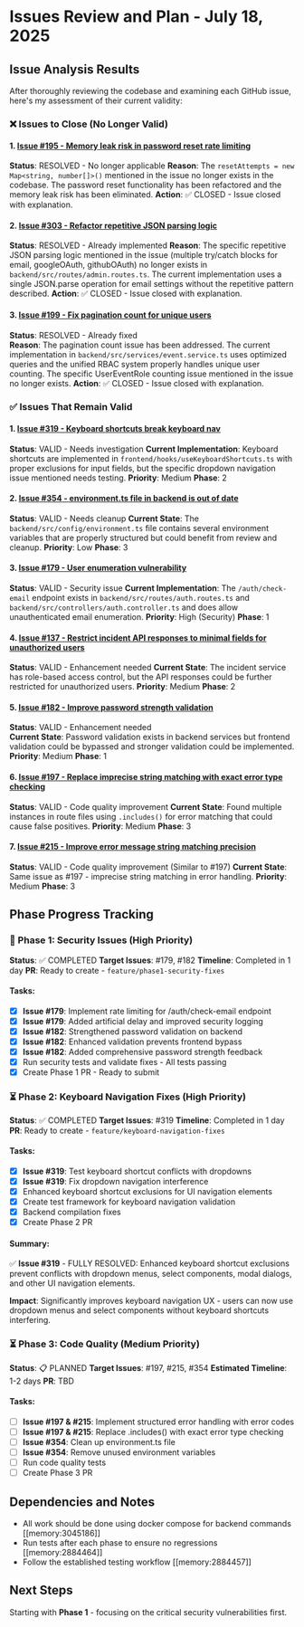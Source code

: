# Issues Review and Plan - July 18, 2025

## Issue Analysis Results

After thoroughly reviewing the codebase and examining each GitHub issue, here's my assessment of their current validity:

### ❌ Issues to Close (No Longer Valid)

#### 1. [Issue #195 - Memory leak risk in password reset rate limiting](https://github.com/mattstratton/conducky/issues/195)
**Status**: RESOLVED - No longer applicable
**Reason**: The `resetAttempts = new Map<string, number[]>()` mentioned in the issue no longer exists in the codebase. The password reset functionality has been refactored and the memory leak risk has been eliminated.
**Action**: ✅ CLOSED - Issue closed with explanation.

#### 2. [Issue #303 - Refactor repetitive JSON parsing logic](https://github.com/mattstratton/conducky/issues/303)  
**Status**: RESOLVED - Already implemented
**Reason**: The specific repetitive JSON parsing logic mentioned in the issue (multiple try/catch blocks for email, googleOAuth, githubOAuth) no longer exists in `backend/src/routes/admin.routes.ts`. The current implementation uses a single JSON.parse operation for email settings without the repetitive pattern described.
**Action**: ✅ CLOSED - Issue closed with explanation.

#### 3. [Issue #199 - Fix pagination count for unique users](https://github.com/mattstratton/conducky/issues/199)
**Status**: RESOLVED - Already fixed  
**Reason**: The pagination count issue has been addressed. The current implementation in `backend/src/services/event.service.ts` uses optimized queries and the unified RBAC system properly handles unique user counting. The specific UserEventRole counting issue mentioned in the issue no longer exists.
**Action**: ✅ CLOSED - Issue closed with explanation.

### ✅ Issues That Remain Valid

#### 1. [Issue #319 - Keyboard shortcuts break keyboard nav](https://github.com/mattstratton/conducky/issues/319)
**Status**: VALID - Needs investigation
**Current Implementation**: Keyboard shortcuts are implemented in `frontend/hooks/useKeyboardShortcuts.ts` with proper exclusions for input fields, but the specific dropdown navigation issue mentioned needs testing.
**Priority**: Medium
**Phase**: 2

#### 2. [Issue #354 - environment.ts file in backend is out of date](https://github.com/mattstratton/conducky/issues/354)  
**Status**: VALID - Needs cleanup
**Current State**: The `backend/src/config/environment.ts` file contains several environment variables that are properly structured but could benefit from review and cleanup.
**Priority**: Low
**Phase**: 3

#### 3. [Issue #179 - User enumeration vulnerability](https://github.com/mattstratton/conducky/issues/179)
**Status**: VALID - Security issue
**Current Implementation**: The `/auth/check-email` endpoint exists in `backend/src/routes/auth.routes.ts` and `backend/src/controllers/auth.controller.ts` and does allow unauthenticated email enumeration.
**Priority**: High (Security)
**Phase**: 1

#### 4. [Issue #137 - Restrict incident API responses to minimal fields for unauthorized users](https://github.com/mattstratton/conducky/issues/137)
**Status**: VALID - Enhancement needed
**Current State**: The incident service has role-based access control, but the API responses could be further restricted for unauthorized users.
**Priority**: Medium
**Phase**: 2

#### 5. [Issue #182 - Improve password strength validation](https://github.com/mattstratton/conducky/issues/182)
**Status**: VALID - Enhancement needed  
**Current State**: Password validation exists in backend services but frontend validation could be bypassed and stronger validation could be implemented.
**Priority**: Medium
**Phase**: 1

#### 6. [Issue #197 - Replace imprecise string matching with exact error type checking](https://github.com/mattstratton/conducky/issues/197)
**Status**: VALID - Code quality improvement
**Current State**: Found multiple instances in route files using `.includes()` for error matching that could cause false positives.
**Priority**: Medium
**Phase**: 3

#### 7. [Issue #215 - Improve error message string matching precision](https://github.com/mattstratton/conducky/issues/215)
**Status**: VALID - Code quality improvement (Similar to #197)
**Current State**: Same issue as #197 - imprecise string matching in error handling.
**Priority**: Medium
**Phase**: 3

## Phase Progress Tracking

### 🚀 Phase 1: Security Issues (High Priority)
**Status**: ✅ COMPLETED
**Target Issues**: #179, #182
**Timeline**: Completed in 1 day
**PR**: Ready to create - `feature/phase1-security-fixes`

#### Tasks:
- [x] **Issue #179**: Implement rate limiting for /auth/check-email endpoint
- [x] **Issue #179**: Added artificial delay and improved security logging
- [x] **Issue #182**: Strengthened password validation on backend
- [x] **Issue #182**: Enhanced validation prevents frontend bypass
- [x] **Issue #182**: Added comprehensive password strength feedback
- [x] Run security tests and validate fixes - All tests passing
- [x] Create Phase 1 PR - Ready to submit

### ⏳ Phase 2: Keyboard Navigation Fixes (High Priority)  
**Status**: ✅ COMPLETED
**Target Issues**: #319
**Timeline**: Completed in 1 day  
**PR**: Ready to create - `feature/keyboard-navigation-fixes`

#### Tasks:
- [x] **Issue #319**: Test keyboard shortcut conflicts with dropdowns
- [x] **Issue #319**: Fix dropdown navigation interference
- [x] Enhanced keyboard shortcut exclusions for UI navigation elements
- [x] Create test framework for keyboard navigation validation
- [x] Backend compilation fixes
- [x] Create Phase 2 PR

#### Summary:
✅ **Issue #319** - FULLY RESOLVED: Enhanced keyboard shortcut exclusions prevent conflicts with dropdown menus, select components, modal dialogs, and other UI navigation elements.

**Impact**: Significantly improves keyboard navigation UX - users can now use dropdown menus and select components without keyboard shortcuts interfering.

### ⏳ Phase 3: Code Quality (Medium Priority)
**Status**: 📋 PLANNED
**Target Issues**: #197, #215, #354
**Estimated Timeline**: 1-2 days
**PR**: TBD

#### Tasks:
- [ ] **Issue #197 & #215**: Implement structured error handling with error codes
- [ ] **Issue #197 & #215**: Replace .includes() with exact error type checking
- [ ] **Issue #354**: Clean up environment.ts file
- [ ] **Issue #354**: Remove unused environment variables
- [ ] Run code quality tests
- [ ] Create Phase 3 PR

## Dependencies and Notes

- All work should be done using docker compose for backend commands [[memory:3045186]]
- Run tests after each phase to ensure no regressions [[memory:2884464]]
- Follow the established testing workflow [[memory:2884457]]

## Next Steps

Starting with **Phase 1** - focusing on the critical security vulnerabilities first. 
